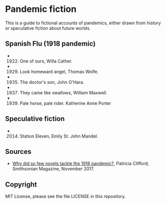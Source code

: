 # Pandemic fiction

This is a guide to fictional accounts of pandemics,
either drawn from history or speculative fiction about
future worlds.

## Spanish Flu (1918 pandemic)

* 1922. One of ours, Willa Cather.
* 1929. Look homeward angel, Thomas Wolfe.
* 1935. The doctor's son, John O'Hara.
* 1937. They came like swallows, William Maxwell.
* 1939. Pale horse, pale rider. Katherine Anne Porter

## Speculative fiction

* 2014. Station Eleven, Emily St. John Mandel.

## Sources

* [Why did so few novels tackle the 1918 pandemic?](https://www.smithsonianmag.com/arts-culture/flu-novels-great-pandemic-180965205/),
Patricia Clifford, Smithsonian Magazine, November 2017. 

## Copyright

MIT License, please see the file LICENSE in this repository.
